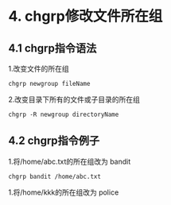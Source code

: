# 4. chgrp修改文件所在组
## 4.1 chgrp指令语法

1.改变文件的所在组

```shell script
chgrp newgroup fileName
```

2.改变目录下所有的文件或子目录的所在组

```shell script
chgrp -R newgroup directoryName
```
## 4.2 chgrp指令例子
1.将/home/abc.txt的所在组改为 bandit
```shell script
chgrp bandit /home/abc.txt
```
1.将/home/kkk的所在组改为 police